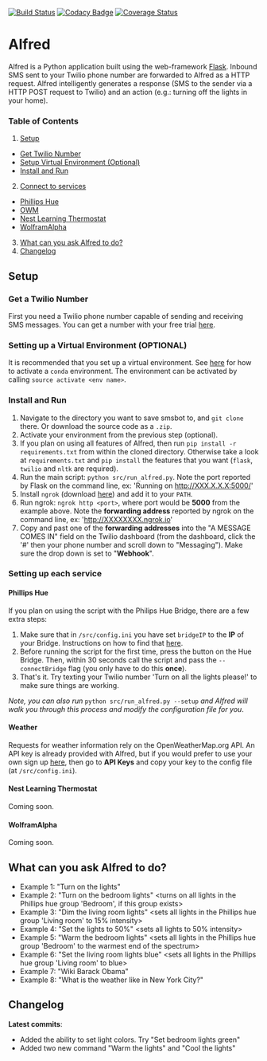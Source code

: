 [![Build Status](https://travis-ci.org/JohnGiorgi/Alfred.svg?branch=master)](https://travis-ci.org/JohnGiorgi/Alfred)
[![Codacy Badge](https://api.codacy.com/project/badge/Grade/602b339a97574424aad9175a6cf56b9e)](https://app.codacy.com/app/JohnGiorgi/Alfred?utm_source=github.com&utm_medium=referral&utm_content=JohnGiorgi/Alfred&utm_campaign=Badge_Grade_Dashboard)
[![Coverage Status](https://coveralls.io/repos/github/JohnGiorgi/Alfred/badge.svg?branch=master)](https://coveralls.io/github/JohnGiorgi/Alfred?branch=master)


# Alfred

Alfred is a Python application built using the web-framework [Flask](https://github.com/pallets/flask/). Inbound SMS sent to your Twilio phone number are forwarded to Alfred as a HTTP request. Alfred intelligently generates a response (SMS to the sender via a HTTP POST request to Twilio) and an action (e.g.: turning off the lights in your home).

### Table of Contents
1. [Setup](#setup)
  -  [Get Twilio Number](#get-number)
  - [Setup Virtual Environment (Optional)](#virtual-env)
  - [Install and Run](#install)
2. [Connect to services](#connect)
  - [Phillips Hue](#hue)
  - [OWM](#owm)
  - [Nest Learning Thermostat](#nest)
  - [WolframAlpha](#wolfram)
3. [What can you ask Alfred to do?](#ask-alfred)
4. [Changelog](#change-log)

<a name = 'setup'></a>
## Setup

<a name = 'get-number'></a>
### Get a Twilio Number

First you need a Twilio phone number capable of sending and receiving SMS messages. You can get a number with your free trial [here](https://www.twilio.com/try-twilio).

<a name = 'virtual-env'></a>
### Setting up a Virtual Environment (OPTIONAL)

It is recommended that you set up a virtual environment. See [here](https://conda.io/docs/using/envs.html) for how to activate
a `conda` environment. The environment can be activated by calling `source activate <env name>`.

<a name = 'install'></a>
### Install and Run

1. Navigate to the directory you want to save smsbot to, and `git clone` there. Or download the source code as a `.zip`.
2. Activate your environment from the previous step (optional).
3. If you plan on using all features of Alfred, then run `pip install -r requirements.txt` from within the cloned directory. Otherwise take a look at `requirements.txt` and `pip install` the features that you want (`flask`, `twilio` and `nltk` are required).
3. Run the main script: `python src/run_alfred.py`. Note the port reported by Flask on the command line, ex: 'Running on http://XXX.X.X.X:5000/'
4. Install `ngrok` (download [here](https://ngrok.com/)) and add it to your `PATH`.
5. Run ngrok: `ngrok http <port>`, where port would be **5000** from the example above. Note the **forwarding address** reported by ngrok on the command line, ex: 'http://XXXXXXXX.ngrok.io'
6. Copy and past one of the **forwarding addresses** into the "A MESSAGE COMES IN" field on the Twilio dashboard (from the dashboard, click the '#' then your phone number and scroll down to "Messaging"). Make sure the drop down is set to "**Webhook**".

<a name = 'connect'></a>
### Setting up each service

<a name = 'hue'></a>
#### Phillips Hue

If you plan on using the script with the Philips Hue Bridge, there are a few extra steps:
1. Make sure that in `/src/config.ini` you have set `bridgeIP` to the **IP** of your Bridge. Instructions on how to find that [here](https://developers.meethue.com/documentation/getting-started).
2. Before running the script for the first time, press the button on the Hue Bridge. Then, within 30 seconds call the script and pass the `--connectBridge` flag (you only have to do this **once**).
3. That's it. Try texting your Twilio number 'Turn on all the lights please!' to make sure things are working.

*Note, you can also run* `python src/run_alfred.py --setup` *and Alfred will walk you through this process and modify the configuration file for you*.

<a name = 'owm'></a>
#### Weather
Requests for weather information rely on the OpenWeatherMap.org API. An API key is already provided with Alfred, but if you would prefer to use your own sign up [here](https://openweathermap.org/), then go to **API Keys** and copy your key to the config file (at `/src/config.ini`).

<a name = 'nest'></a>
#### Nest Learning Thermostat
Coming soon.

<a name = 'wolfram'></a>
#### WolframAlpha
Coming soon.

<a name = 'ask-alfred'></a>
## What can you ask Alfred to do?

- Example 1: "Turn on the lights" <turns on all lights>
- Example 2: "Turn on the bedroom lights" <turns on all lights in the Phillips hue group 'Bedroom', if this group exists>
- Example 3: "Dim the living room lights" <sets all lights in the Phillips hue group 'Living room' to 15% intensity>
- Example 4: "Set the lights to 50%" <sets all lights to 50% intensity>
- Example 5: "Warm the bedroom lights" <sets all lights in the Phillips hue group 'Bedroom' to the warmest end of the spectrum>
- Example 6: "Set the living room lights blue" <sets all lights in the Phillips hue group 'Living room' to blue>
- Example 7: "Wiki Barack Obama" <returns wiki summary with link>
- Example 8: "What is the weather like in New York City?" <returns weather summary for location>

## Changelog <a name = 'change-log'></a>

**Latest commits**:
- Added the ability to set light colors. Try "Set bedroom lights green"
- Added two new command "Warm the lights" and "Cool the lights"
